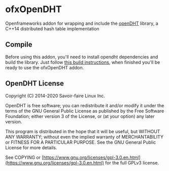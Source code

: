 # ofxOpenDHT

Openframeworks addon for wrapping and include the [openDHT](https://github.com/savoirfairelinux/opendht) library, a C++14 distributed hash table implementation

## Compile

Before using this addon, you'll need to install opendht dependencies and build the library. Just follow [this build instructions](https://github.com/savoirfairelinux/opendht/wiki/Build-the-library), when finished you'll be ready to use the ofxOpenDHT addon.

## OpenDHT License

Copyright (C) 2014-2020 Savoir-faire Linux Inc.

OpenDHT is free software; you can redistribute it and/or modify it under the terms of the GNU General Public License as published by the Free Software Foundation; either version 3 of the License, or (at your option) any later version.

This program is distributed in the hope that it will be useful, but WITHOUT ANY WARRANTY; without even the implied warranty of MERCHANTABILITY or FITNESS FOR A PARTICULAR PURPOSE. See the GNU General Public License for more details.

See COPYING or [https://www.gnu.org/licenses/gpl-3.0.en.html](https://www.gnu.org/licenses/gpl-3.0.en.html) for the full GPLv3 license.

